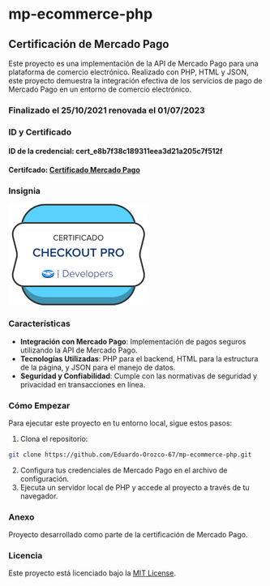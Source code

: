 # mp-ecommerce-php

## Certificación de Mercado Pago

Este proyecto es una implementación de la API de Mercado Pago para una plataforma de comercio electrónico. Realizado con PHP, HTML y JSON, este proyecto demuestra la integración efectiva de los servicios de pago de Mercado Pago en un entorno de comercio electrónico.

### Finalizado el 25/10/2021 renovada el 01/07/2023

### ID y Certificado 

#### ID de la credencial: cert_e8b7f38c189311eea3d21a205c7f512f

#### Certifcado: [Certificado Mercado Pago](https://www.mercadopago.com.mx/developers/panel/developer-program/certification/cert_e8b7f38c189311eea3d21a205c7f512f)

### Insignia

![Insignia](https://github.com/Eduardo-Orozco-67/mp-ecommerce-php/blob/main/insignia.svg)

### Características

- **Integración con Mercado Pago**: Implementación de pagos seguros utilizando la API de Mercado Pago.
- **Tecnologías Utilizadas**: PHP para el backend, HTML para la estructura de la página, y JSON para el manejo de datos.
- **Seguridad y Confiabilidad**: Cumple con las normativas de seguridad y privacidad en transacciones en línea.

### Cómo Empezar

Para ejecutar este proyecto en tu entorno local, sigue estos pasos:

1. Clona el repositorio:
```bash
git clone https://github.com/Eduardo-Orozco-67/mp-ecommerce-php.git
```
2. Configura tus credenciales de Mercado Pago en el archivo de configuración.
3. Ejecuta un servidor local de PHP y accede al proyecto a través de tu navegador.

### Anexo

Proyecto desarrollado como parte de la certificación de Mercado Pago.

### Licencia

Este proyecto está licenciado bajo la [MIT License](https://opensource.org/licenses/MIT).


